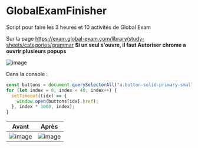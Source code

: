 # GlobalExamFinisher
Script pour faire les 3 heures et 10 activités de Global Exam

Sur la page https://exam.global-exam.com/library/study-sheets/categories/grammar
**Si un seul s'ouvre, il faut Autoriser chrome a ouvrir plusieurs popups**

![image](https://user-images.githubusercontent.com/35460122/144402666-d2b8535e-f0ca-47c5-8049-82a0545f4e52.png)

Dans la console : 
```javascript
const buttons = document.querySelectorAll("a.button-solid-primary-small");
for (let index = 0; index < 40; index++) {
  setTimeout((idx) => {
    window.open(buttons[idx].href);
  }, index * 1000, index);
}
```

| Avant      | Après |
| ----------- | ----------- |
| ![image](https://user-images.githubusercontent.com/35460122/144404419-ae1cc48c-07b0-4c9e-aa30-9f1e92e1c454.png)| ![image](https://user-images.githubusercontent.com/35460122/144404442-ae381abb-6d83-4138-8367-f97be99fc83b.png) |
 
